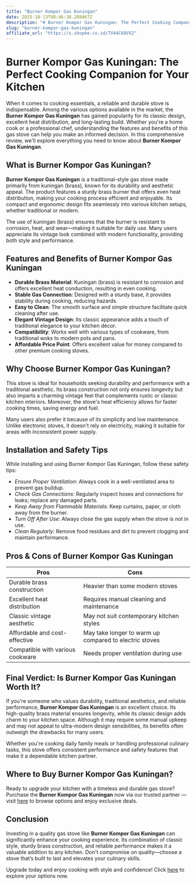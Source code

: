 ```yaml
---
title: "Burner Kompor Gas Kuningan"
date: 2025-10-13T08:46:38.288467Z
description: "# Burner Kompor Gas Kuningan: The Perfect Cooking Companion for Your Kitchen..."
slug: "burner-kompor-gas-kuningan"
affiliate_url: "https://s.shopee.co.id/7V44C68VX2"
---
```

# Burner Kompor Gas Kuningan: The Perfect Cooking Companion for Your Kitchen

When it comes to cooking essentials, a reliable and durable stove is indispensable. Among the various options available in the market, the **Burner Kompor Gas Kuningan** has gained popularity for its classic design, excellent heat distribution, and long-lasting build. Whether you're a home cook or a professional chef, understanding the features and benefits of this gas stove can help you make an informed decision. In this comprehensive review, we'll explore everything you need to know about **Burner Kompor Gas Kuningan**.

## What is Burner Kompor Gas Kuningan?

**Burner Kompor Gas Kuningan** is a traditional-style gas stove made primarily from kuningan (brass), known for its durability and aesthetic appeal. The product features a sturdy brass burner that offers even heat distribution, making your cooking process efficient and enjoyable. Its compact and ergonomic design fits seamlessly into various kitchen setups, whether traditional or modern.

The use of kuningan (brass) ensures that the burner is resistant to corrosion, heat, and wear—making it suitable for daily use. Many users appreciate its vintage look combined with modern functionality, providing both style and performance.

## Features and Benefits of Burner Kompor Gas Kuningan

- **Durable Brass Material**: Kuningan (brass) is resistant to corrosion and offers excellent heat conduction, resulting in even cooking.
- **Stable Gas Connection**: Designed with a sturdy base, it provides stability during cooking, reducing hazards.
- **Easy to Clean**: The smooth surface and simple structure facilitate quick cleaning after use.
- **Elegant Vintage Design**: Its classic appearance adds a touch of traditional elegance to your kitchen décor.
- **Compatibility**: Works well with various types of cookware, from traditional woks to modern pots and pans.
- **Affordable Price Point**: Offers excellent value for money compared to other premium cooking stoves.

## Why Choose Burner Kompor Gas Kuningan?

This stove is ideal for households seeking durability and performance with a traditional aesthetic. Its brass construction not only ensures longevity but also imparts a charming vintage feel that complements rustic or classic kitchen interiors. Moreover, the stove's heat efficiency allows for faster cooking times, saving energy and fuel.

Many users also prefer it because of its simplicity and low maintenance. Unlike electronic stoves, it doesn't rely on electricity, making it suitable for areas with inconsistent power supply.

## Installation and Safety Tips

While installing and using Burner Kompor Gas Kuningan, follow these safety tips:

- *Ensure Proper Ventilation:* Always cook in a well-ventilated area to prevent gas buildup.
- *Check Gas Connections:* Regularly inspect hoses and connections for leaks; replace any damaged parts.
- *Keep Away from Flammable Materials:* Keep curtains, paper, or cloth away from the burner.
- *Turn Off After Use:* Always close the gas supply when the stove is not in use.
- *Clean Regularly:* Remove food residues and dirt to prevent clogging and maintain performance.

## Pros & Cons of Burner Kompor Gas Kuningan

| Pros                                    | Cons                                     |
|-----------------------------------------|------------------------------------------|
| Durable brass construction            | Heavier than some modern stoves        |
| Excellent heat distribution           | Requires manual cleaning and maintenance |
| Classic vintage aesthetic             | May not suit contemporary kitchen styles |
| Affordable and cost-effective         | May take longer to warm up compared to electric stoves |
| Compatible with various cookware      | Needs proper ventilation during use  |

## Final Verdict: Is Burner Kompor Gas Kuningan Worth It?

If you're someone who values durability, traditional aesthetics, and reliable performance, **Burner Kompor Gas Kuningan** is an excellent choice. Its high-quality brass material ensures longevity, while its classic design adds charm to your kitchen space. Although it may require some manual upkeep and may not appeal to ultra-modern design sensibilities, its benefits often outweigh the drawbacks for many users.

Whether you're cooking daily family meals or handling professional culinary tasks, this stove offers consistent performance and safety features that make it a dependable kitchen partner.

## Where to Buy Burner Kompor Gas Kuningan?

Ready to upgrade your kitchen with a timeless and durable gas stove? Purchase the **Burner Kompor Gas Kuningan** now via our trusted partner — visit [here](https://s.shopee.co.id/7V44C68VX2) to browse options and enjoy exclusive deals.

## Conclusion

Investing in a quality gas stove like **Burner Kompor Gas Kuningan** can significantly enhance your cooking experience. Its combination of classic style, sturdy brass construction, and reliable performance makes it a valuable addition to any kitchen. Don't compromise on quality—choose a stove that’s built to last and elevates your culinary skills.

Upgrade today and enjoy cooking with style and confidence! Click [here](https://s.shopee.co.id/7V44C68VX2) to explore your options now.